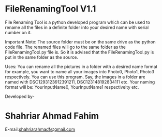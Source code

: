# FileRenamingTool V1.1
File Renaming Tool is a python developed program which can be used to rename all the files in a definite folder into your desired name with serial number on it.

Important Note:
The source folder must be on the same drive as the python code file.
The renamed files will go to the same folder as the FileRenamingTool.py file is.
So it is advised that the FileRenamingTool.py is put in the same folder as the source.

Uses:
You can rename all the pictures in a folder with a desired name format for example, you want to name all your images into Photo0, Photo1, Photo3 respectively. You can use this program. Say, the images in a folder are named with DSC1293123912391211, DSC123148192834111 etc. Your naming format will be: YourInputName0, YourInputName1 respectivelty etc.

Developed by- 
# Shahriar Ahmad Fahim 
E-mail:shahriarahmadf@gmail.com
